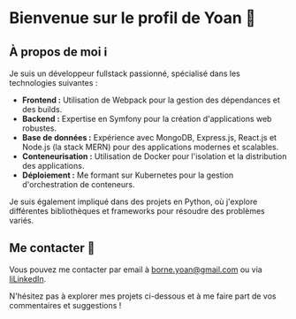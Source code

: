 # Bienvenue sur le profil de Yoan 👋

## À propos de moi ℹ️

Je suis un développeur fullstack passionné, spécialisé dans les technologies suivantes :

- **Frontend :** Utilisation de Webpack pour la gestion des dépendances et des builds.
- **Backend :** Expertise en Symfony pour la création d'applications web robustes.
- **Base de données :** Expérience avec MongoDB, Express.js, React.js et Node.js (la stack MERN) pour des applications modernes et scalables.
- **Conteneurisation :** Utilisation de Docker pour l'isolation et la distribution des applications.
- **Déploiement :** Me formant sur Kubernetes pour la gestion d'orchestration de conteneurs.

Je suis également impliqué dans des projets en Python, où j'explore différentes bibliothèques et frameworks pour résoudre des problèmes variés.


## Me contacter 📧

Vous pouvez me contacter par email à [borne.yoan@gmail.com](mailto:borne.yoan@gmail.com) ou via [liLinkedIn](https://www.linkedin.com/in/yoan-borne/).

N'hésitez pas à explorer mes projets ci-dessous et à me faire part de vos commentaires et suggestions !




